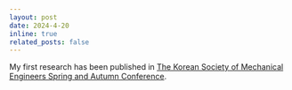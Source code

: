 ```yaml
---
layout: post
date: 2024-4-20
inline: true
related_posts: false
---
```


My first research has been published in [The Korean Society of Mechanical Engineers Spring and Autumn Conference](https://www.dbpia.co.kr/Journal/articleDetail?nodeId=NODE11757969).
